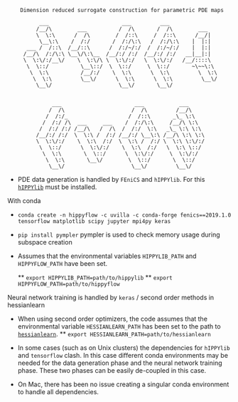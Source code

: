 		Dimension reduced surrogate construction for parametric PDE maps

		      ___                       ___         ___               
		     /__/\        ___          /  /\       /  /\        ___   
		     \  \:\      /  /\        /  /::\     /  /::\      /__/|  
		      \__\:\    /  /:/       /  /:/\:\   /  /:/\:\    |  |:|  
		  ___ /  /::\  /__/::\      /  /:/~/:/  /  /:/~/:/    |  |:|  
		 /__/\  /:/\:\ \__\/\:\__  /__/:/ /:/  /__/:/ /:/   __|__|:|  
		 \  \:\/:/__\/    \  \:\/\ \  \:\/:/   \  \:\/:/   /__/::::\  
		  \  \::/          \__\::/  \  \::/     \  \::/       ~\~~\:\ 
		   \  \:\          /__/:/    \  \:\      \  \:\         \  \:\
		    \  \:\         \__\/      \  \:\      \  \:\         \__\/
		     \__\/                     \__\/       \__\/              
                                                              

			      ___                       ___           ___     
			     /  /\                     /  /\         /__/\    
			    /  /:/_                   /  /::\       _\_ \:\   
			   /  /:/ /\  ___     ___    /  /:/\:\     /__/\ \:\  
			  /  /:/ /:/ /__/\   /  /\  /  /:/  \:\   _\_ \:\ \:\ 
			 /__/:/ /:/  \  \:\ /  /:/ /__/:/ \__\:\ /__/\ \:\ \:\
			 \  \:\/:/    \  \:\  /:/  \  \:\ /  /:/ \  \:\ \:\/:/
			  \  \::/      \  \:\/:/    \  \:\  /:/   \  \:\ \::/ 
			   \  \:\       \  \::/      \  \:\/:/     \  \:\/:/  
			    \  \:\       \__\/        \  \::/       \  \::/   
			     \__\/                     \__\/         \__\/    
			                                                      
                                                      

* PDE data generation is handled by `FEniCS` and `hIPPYlib`. For this [`hIPPYlib`](https://github.com/hippylib/hippylib) must be installed. 

With conda

* `conda create -n hippyflow -c uvilla -c conda-forge fenics==2019.1.0 tensorflow matplotlib scipy jupyter mpi4py keras`

* `pip install pympler` pympler is used to check memory usage during subspace creation

* Assumes that the environmental variables `HIPPYLIB_PATH` and `HIPPYFLOW_PATH` have been set.

	** `export HIPPYLIB_PATH=path/to/hippylib`
	** `export HIPPYFLOW_PATH=path/to/hippyflow`



Neural network training is handled by `keras` / second order methods in hessianlearn

* When using second order optimizers, the code assumes that the environmental variable `HESSIANLEARN_PATH` has been set to the path to [`hessianlearn`](https://github.com/tomoleary/hessianlearn).
	** `export HESSIANLEARN_PATH=path/to/hessianlearn`

* In some cases (such as on Unix clusters) the dependencies for `hIPPYlib` and `tensorflow` clash. In this case different conda environments may be needed for the data generation phase and the neural network training phase. These two phases can be easily de-coupled in this case. 

* On Mac, there has been no issue creating a singular conda environment to handle all dependencies.